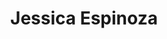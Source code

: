 ---
organizations:
  - name: Universidad de Chile
    url: ""
superuser: false
authors:
  - Jessica Espinoza
title: Jessica Espinoza
role: Research Assistant
# bio: My research interests include ...
interests:
  - Collective Memory
  - Mathematical Modeling
  - Numerical Simulations
social:
  - icon: envelope
    icon_pack: fas
    link: mailto:test@example.org
  - icon: twitter
    icon_pack: fab
    link: https://twitter.com/XXXXX
  - icon: google-scholar
    icon_pack: ai
    link: https://scholar.google.com/citations?user=
  - icon: github
    icon_pack: fab
    link: https://github.com/
# education:
#   courses:
#     - course: Ph.D. in Social Complexity Science
#       # institution: Universidad del Desarrollo
#       # year: 2012
#     - course: M.Sc. Social Complexity Science
#       # institution: Massachusetts Institute of Technology
#       # year: 2009
#     - course: Comercial Engeenering (Economics)
#       # institution: Massachusetts Institute of Technology
#       # year: 2008
email: ""
user_groups:
  # - Undergraduate Students
  - Research Assistants
---